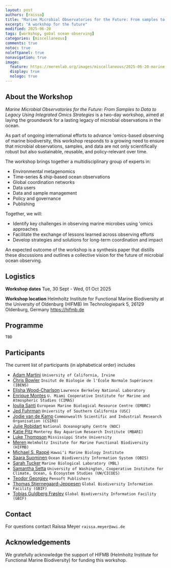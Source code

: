 ```yaml
---
layout: post
authors: [raissa]
title: "Marine Microbial Observatories for the Future: From samples to data to legacy"
excerpt: "A workshop for the future"
modified: 2025-06-20
tags: [workshop, gobal ocean observing]
categories: [miscellaneous]
comments: true
notoc: true
noleftpanel: true
nonavigation: true
image:
  feature: https://merenlab.org/images/miscellaneous/2025-06-20-marine-microbial-observatories-for-the-future/header.JPG
  display: true
  nologo: true
---
```


## About the Workshop
_Marine Microbial Observatories for the Future: From Samples to Data to Legacy Using Integrated Omics Strategies_ is a two-day workshop, aimed at laying the groundwork for a lasting legacy of microbial observations in the ocean.

As part of ongoing international efforts to advance 'omics-based observing of marine biodiversity, this workshop responds to a growing need to ensure that microbial observations, samples, and data are not only scientifically robust but also sustainable, reusable, and policy-relevant over time.

The workshop brings together a multidisciplinary group of experts in:

* Environmental metagenomics
* Time-series & ship-based ocean observations
* Global coordination networks
* Data users
* Data and sample management
* Policy and governance
* Publishing

Together, we will:

* Identify key challenges in observing marine microbes using 'omics approaches
* Facilitate the exchange of lessons learned across observing efforts
* Develop strategies and solutions for long-term coordination and impact

An expected outcome of the workshop is a synthesis paper that distills these discussions and outlines a collective vision for the future of microbial ocean observing.

## Logistics
**Workshop dates**
Tue, 30 Sept - Wed, 01 Oct 2025

**Workshop location**
Helmholtz Institute for Functional Marine Biodiversity at the University of Oldenburg (HIFMB) 
Im Technologiepark 5, 26129 Oldenburg, Germany
https://hifmb.de

## Programme
`TBD`

## Participants

The current list of participants (in alphabetical order) includes
* [Adam Martini](https://faculty.sites.uci.edu/martinylab/) `University of California, Irvine`
* [Chris Bowler](https://www.embl.org/topics/tara/research/chris-bowler/) `Insitut de Biologie de l'École Normale Supérieure (IBENS)`
* [Elisha Wood-Charlson](https://schmidtocean.org/person/elisha-wood-charlson/) `Lawrence Berkeley National Laboratory`
* [Enrique Montes](https://www.aoml.noaa.gov/people/enrique-montes/) `U. Miami Cooperative Institute for Marine and Atmospheric Studies (CIMAS)` 
* [Ioulia Santi](https://www.embrc.eu/our-team/) `European Marine Biological Resource Centre (EMBRC)`
* [Jed Fuhrman](https://dornsife.usc.edu/fuhrmanlab/__trashed-4/) `University of Southern California (USC)`
* [Jodie van de Kamp](https://people.csiro.au/V/J/Jodie-Vandekamp) `Commonwealth Scientific and Industrial Research Organisation (CSIRO)`
* [Julie Robidart](https://noc.ac.uk/n/Julie%20Robidart) `National Oceanography Centre (NOC)`
* [Katie Pitz](https://www.mbari.org/person/kathleen-pitz/) `Monterey Bay Aquarium Research Institute (MBARI)`
* [Luke Thompson](https://www.aoml.noaa.gov/luke-thompson/) `Mississippi State University`
* [Meren](https://merenlab.org/people/) `Helmholtz Insitute for Marine Functional Biodiversity (HIFMB)`
* [Michael S. Rappé](https://rappelab.wordpress.com/people/) `Hawaiʻi Marine Biology Institute`
* [Saara Suominen](https://obis.org/2020/09/15/saara/) `Ocean Biodiversity Information System (OBIS)`
* [Sarah Tucker](https://sarahjtucker.com) `Marine Biological Laboratory (MBL)`
* [Samantha Setta](https://www.pmel.noaa.gov/people/dr-samantha-setta) `University of Washington, Cooperative Institute for Climate, Ocean, & Ecosystem Studies (UW/CICOES)`
* [Teodor Georgiev](https://pensoft.net/teodor_georgiev) `Pensoft Publishers`
* [Thomas Stjernegaard-Jeppesen](https://dk.linkedin.com/in/thomas-stjernegaard-jeppesen-29b55011) `Global Biodiversity Information Facility (GBIF)`
* [Tobias Guldberg Frøslev](https://globe.ku.dk/staff-list/?pure=en/persons/213201) `Global Biodiversity Information Facility (GBIF)`

## Contact
For questions contact Raïssa Meyer `raissa.meyer@awi.de` 

## Acknowledgements
We gratefully acknowledge the support of HIFMB (Helmholtz Institute for Functional Marine Biodiversity) for funding this workshop.
